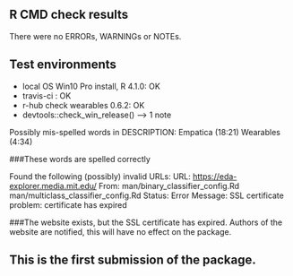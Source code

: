 ## R CMD check results
There were no ERRORs, WARNINGs or NOTEs. 

## Test environments
* local OS Win10 Pro install, R 4.1.0: OK
* travis-ci : OK
* r-hub check wearables 0.6.2: OK
* devtools::check_win_release() --> 1 note

Possibly mis-spelled words in DESCRIPTION:
  Empatica (18:21)
  Wearables (4:34)

###These words are spelled correctly

Found the following (possibly) invalid URLs:
  URL: https://eda-explorer.media.mit.edu/
    From: man/binary_classifier_config.Rd
          man/multiclass_classifier_config.Rd
    Status: Error
    Message: SSL certificate problem: certificate has expired

###The website exists, but the SSL certificate has expired. Authors of the website are notified, this will have no effect on the package.


## This is the first submission of the package.
